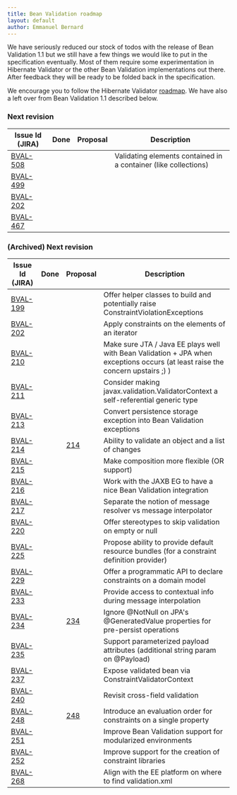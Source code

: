 ```yaml
---
title: Bean Validation roadmap
layout: default
author: Emmanuel Bernard
---
```


We have seriously reduced our stock of todos with the release of Bean
Validation 1.1 but we still have a few things we would like to put in the
specification eventually.  Most of them require some experimentation in
Hibernate Validator or the other Bean Validation implementations out there.
After feedback they will be ready to be folded back in the specification.

We encourage you to follow the Hibernate Validator [roadmap](http://hibernate.org/validator/roadmap/). We
have also a left over from Bean Validation 1.1 described below.

### Next revision  <a id="next"></a>

| Issue Id (JIRA)                                           | Done | Proposal | Description |
| --------------------------------------------------------- | ---- | -------- | --------------------------- |
| [BVAL-508](https://hibernate.onjira.com/browse/BVAL-508)  |  |  | Validating elements contained in a container (like collections)
| [BVAL-499](https://hibernate.onjira.com/browse/BVAL-499)  |  |  | 
| [BVAL-202](https://hibernate.onjira.com/browse/BVAL-202)  |  |  | 
| [BVAL-467](https://hibernate.onjira.com/browse/BVAL-467)  |  |  | 

### (Archived) Next revision  <a id="archived"></a>

| Issue Id (JIRA)                                           | Done | Proposal | Description |
| --------------------------------------------------------- | ---- | -------- | --------------------------- |
| [BVAL-199](https://hibernate.onjira.com/browse/BVAL-199)  |  |  | Offer helper classes to build and potentially raise ConstraintViolationExceptions
| [BVAL-202](https://hibernate.onjira.com/browse/BVAL-202)  |  |  | Apply constraints on the elements of an iterator
| [BVAL-210](https://hibernate.onjira.com/browse/BVAL-210)  |  |  | Make sure JTA / Java EE plays well with Bean Validation + JPA when exceptions occurs (at least raise the concern upstairs ;) )
| [BVAL-211](https://hibernate.onjira.com/browse/BVAL-211)  |  |  | Consider making javax.validation.ValidatorContext a self-referential generic type
| [BVAL-213](https://hibernate.onjira.com/browse/BVAL-213)  |  |  | Convert persistence storage exception into Bean Validation exceptions
| [BVAL-214](https://hibernate.onjira.com/browse/BVAL-214)  |  | [214](/proposals/BVAL-214) | Ability to validate an object and a list of changes
| [BVAL-215](https://hibernate.onjira.com/browse/BVAL-215)  |  |  | Make composition more flexible (OR support)
| [BVAL-216](https://hibernate.onjira.com/browse/BVAL-216)  |  |  | Work with the JAXB EG to have a nice Bean Validation integration
| [BVAL-217](https://hibernate.onjira.com/browse/BVAL-217)  |  |  | Separate the notion of message resolver vs message interpolator
| [BVAL-220](https://hibernate.onjira.com/browse/BVAL-220)  |  |  | Offer stereotypes to skip validation on empty or null
| [BVAL-225](https://hibernate.onjira.com/browse/BVAL-225)  |  |  | Propose ability to provide default resource bundles (for a constraint definition provider)
| [BVAL-229](https://hibernate.onjira.com/browse/BVAL-229)  |  |  | Offer a programmatic API to declare constraints on a domain model
| [BVAL-233](https://hibernate.onjira.com/browse/BVAL-233)  |  |  | Provide access to contextual info during message interpolation
| [BVAL-234](https://hibernate.onjira.com/browse/BVAL-234)  |  | [234](/proposals/BVAL-234) | Ignore @NotNull on JPA's @GeneratedValue properties for pre-persist operations
| [BVAL-235](https://hibernate.onjira.com/browse/BVAL-235)  |  |  | Support parameterized payload attributes (additional string param on @Payload)
| [BVAL-237](https://hibernate.onjira.com/browse/BVAL-237)  |  |  | Expose validated bean via ConstraintValidatorContext
| [BVAL-240](https://hibernate.onjira.com/browse/BVAL-240)  |  |  | Revisit cross-field validation
| [BVAL-248](https://hibernate.onjira.com/browse/BVAL-248)  |  | [248](/proposals/BVAL-248) | Introduce an evaluation order for constraints on a single property
| [BVAL-251](https://hibernate.onjira.com/browse/BVAL-251)  |  |  | Improve Bean Validation support for modularized environments
| [BVAL-252](https://hibernate.onjira.com/browse/BVAL-252)  |  |  | Improve support for the creation of constraint libraries
| [BVAL-268](https://hibernate.onjira.com/browse/BVAL-268)  |  |  | Align with the EE platform on where to find validation.xml
